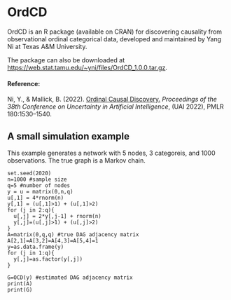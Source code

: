 
# OrdCD

OrdCD is an R package (available on CRAN) for discovering causality from observational ordinal categorical data, developed and maintained by Yang Ni at Texas A&M University.

The package can also be downloaded at https://web.stat.tamu.edu/~yni/files/OrdCD_1.0.0.tar.gz.


#### Reference:  

Ni, Y., & Mallick, B. (2022). [Ordinal Causal Discovery.](https://proceedings.mlr.press/v180/ni22a/ni22a.pdf) *Proceedings of the 38th Conference on Uncertainty in Artificial Intelligence*, (UAI 2022), PMLR 180:1530–1540.


## A small simulation example
This example generates a network with 5 nodes, 3 categoreis, and 1000 observations. The true graph is a Markov chain.
```{r dataload,echo=TRUE,  warning=FALSE, message=TRUE }
set.seed(2020)
n=1000 #sample size
q=5 #number of nodes
y = u = matrix(0,n,q)
u[,1] = 4*rnorm(n)
y[,1] = (u[,1]>1) + (u[,1]>2)
for (j in 2:q){
  u[,j] = 2*y[,j-1] + rnorm(n)
  y[,j]=(u[,j]>1) + (u[,j]>2)
}
A=matrix(0,q,q) #true DAG adjacency matrix
A[2,1]=A[3,2]=A[4,3]=A[5,4]=1
y=as.data.frame(y)
for (j in 1:q){
  y[,j]=as.factor(y[,j])
}

G=OCD(y) #estimated DAG adjacency matrix
print(A)
print(G)
```

